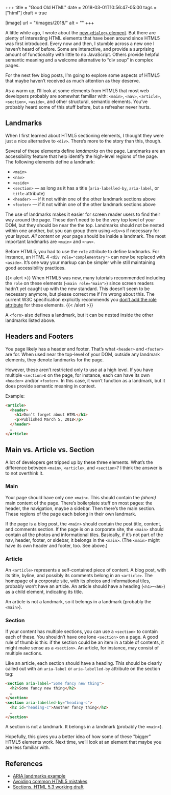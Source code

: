 +++
title = "Good Old HTML"
date = 2018-03-01T10:56:47-05:00
tags = ["html"]
draft = true

[image]
url = "/images/2018/"
alt = ""
+++

<!--
https://www.w3.org/TR/html53/interactive-elements.html#the-details-element
https://codepen.io/keithjgrant/pen/eVxXQd
https://twitter.com/danielsdeboer/status/965766749026209792

landmarks:
https://www.w3.org/TR/wai-aria-practices/examples/landmarks/HTML5.html
-->

A little while ago, I wrote about the [new `<dialog>` element](/posts/2018/meet-the-new-dialog-element/). But there are plenty of interesting HTML elements that have been around since HTML5 was first introduced. Every now and then, I stumble across a new one I haven’t heard of before. Some are interactive, and provide a surprising amount of functionality with little to no JavaScript. Others provide helpful semantic meaning and a welcome alternative to “div soup” in complex pages.

For the next few blog posts, I’m going to explore some aspects of HTML5 that maybe haven’t received as much attention as they deserve.

As a warm up, I’ll look at some elements from HTML5 that most web developers probably are somewhat familiar with: `<main>`, `<nav>`, `<article>`, `<section>`, `<aside>`, and other structural, semantic elements. You’ve probably heard some of this stuff before, but a refresher never hurts.

## Landmarks

When I first learned about HTML5 sectioning elements, I thought they were just a nice alternative to `<div>`. There’s more to the story than this, though.

Several of these elements define *landmarks* on the page. Landmarks are an accessibility feature that help identify the high-level regions of the page. The following elements define a landmark:

* `<main>`
* `<nav>`
* `<aside>`
* `<section>` — as long as it has a title (`aria-labelled-by`, `aria-label`, or `title` attribute)
* `<header>` — if it not within one of the other landmark sections above
* `<footer>` — if it not within one of the other landmark sections above

The use of landmarks makes it easier for screen reader users to find their way around the page. These don’t need to be the very top level of your DOM, but they should be near the the top. Landmarks should not be nested within one another, but you can group them using `<div>`s if necessary for your layout. *All content* on your page should be inside a landmark. The most important landmarks are `<main>` and `<nav>`.

Before HTML5, you had to use the `role` attribute to define landmarks. For instance, an HTML 4 `<div role="complementary">` can now be replaced with `<aside>`. It’s one way your markup can be simpler while still maintaining good accessibility practices.

{{< alert >}}
When HTML5 was new, many tutorials recommended including the `role` on these elements (`<main role="main">`) since screen readers hadn’t yet caught up with the new standard. This doesn’t seem to be necessary anymore, but please correct me if I’m wrong about this. The current W3C specification explicitly recommends you [don’t add the role attribute](https://www.w3.org/TR/html52/dom.html#do-not-set) for these elements.
{{< /alert >}}

A `<form>` also defines a landmark, but it can be nested inside the other landmarks listed above.

## Headers and Footers

You page likely has a header and footer. That’s what `<header>` and `<footer>` are for. When used near the top-level of your DOM, outside any landmark elements, they denote landmarks for the page.

However, these aren’t restricted only to use at a high level. If you have multiple `<section>`s on the page, for instance, each can have its own `<header>` and/or `<footer>`. In this case, it won’t function as a landmark, but it does provide semantic meaning in context.

Example:

```html
<article>
  <header>
    <h1>Don’t forget about HTML</h1>
    <p>Published March 5, 2018</p>
  </header>
  …
</article>
```

## Main vs. Article vs. Section

A lot of developers get tripped up by these three elements. What’s the difference between `<main>`, `<article>`, and `<section>`? I think the answer is to not overthink it.

### Main

Your page should have only one `<main>`. This should contain the *(ahem)* main content of the page. There’s boilerplate stuff on most pages: the header, the navigation, maybe a sidebar. Then there’s the main section. These regions of the page each belong in their own landmark.

If the page is a blog post, the `<main>` should contain the post title, content, and comments section. If the page is on a corporate site, the `<main>` should contain all the photos and informational tiles. Basically, if it’s not part of the nav, header, footer, or sidebar, it belongs in the `<main>`. (The `<main>` might have its own header and footer, too. See above.)

### Article

An `<article>` represents a self-contained piece of content. A blog post, with its title, byline, and possibly its comments belong in an `<article>`. The homepage of a corporate site, with its photos and informational tiles, probably won’t have an article. An article should have a heading (`<h1>`–`<h6>`) as a child element, indicating its title.

An article is not a landmark, so it belongs in a landmark (probably the `<main>`).

### Section

If your content has multiple sections, you can use a `<section>` to contain each of these. You shouldn’t have one lone `<section>` on a page. A good rule of thumb is this: if the section could be an item in a table of contents, it might make sense as a `<section>`. An article, for instance, may consist of multiple sections.

Like an article, each section should have a heading. This should be clearly called out with an `aria-label` or `aria-labelled-by` attribute on the section tag:

```html
<section aria-label="Some fancy new thing">
  <h2>Some fancy new thing</h2>
  …
</section>
<section aria-labelled-by="heading-c">
  <h2 id="heading-c">Another fancy thing</h2>
  …
</section>
```

A section is not a landmark. It belongs in a landmark (probably the `<main>`).

Hopefully, this gives you a better idea of how some of these "bigger" HTML5 elements work. Next time, we’ll look at an element that maybe you are less familiar with.

## References

* [ARIA landmarks example](https://www.w3.org/TR/wai-aria-practices/examples/landmarks/HTML5.html)
* [Avoiding common HTML5 mistakes](http://html5doctor.com/avoiding-common-html5-mistakes/)
* [Sections, HTML 5.3 working draft](https://www.w3.org/TR/html53/sections.html)
